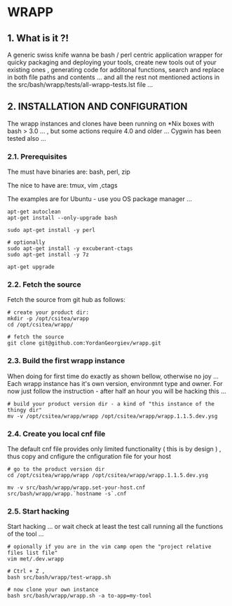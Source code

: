 #  WRAPP


    

## 1. What is it ?!
A generic swiss knife wanna be bash / perl centric application wrapper for quicky packaging and deploying your tools, create new tools out of your existing ones , generating code for additonal functions, search and replace in both file paths and contents ... and all the rest not mentioned actions in the src/bash/wrapp/tests/all-wrapp-tests.lst file ...

    

## 2. INSTALLATION AND CONFIGURATION
The wrapp instances and clones have been running on *Nix boxes with bash &gt; 3.0 … , but some actions require 4.0 and older …
Cygwin has been tested also … 

    

### 2.1. Prerequisites
The must have binaries are:
 bash, perl, zip

The nice to have are:
 tmux, vim ,ctags

The examples are for Ubuntu - use you OS package manager …

    apt-get autoclean
    apt-get install --only-upgrade bash
    
    sudo apt-get install -y perl
    
    # optionally 
    sudo apt-get install -y excuberant-ctags
    sudo apt-get install -y 7z
    
    apt-get upgrade

### 2.2. Fetch the source
Fetch the source from git hub as follows:

    # create your product dir:
    mkdir -p /opt/csitea/wrapp
    cd /opt/csitea/wrapp/
    
    # fetch the source
    git clone git@github.com:YordanGeorgiev/wrapp.git

### 2.3. Build the first wrapp instance
When doing for first time do exactly as shown bellow, otherwise no joy ... 
Each wrapp instance has it's own version, environmnt type and owner. For now just follow the instruction - after half an hour you will be hacking this … 

    
    # build your product version dir - a kind of "this instance of the thingy dir"
    mv -v /opt/csitea/wrapp/wrapp /opt/csitea/wrapp/wrapp.1.1.5.dev.ysg
    

### 2.4. Create you local cnf file
The default cnf file provides only limited functionality ( this is by design ) , thus copy and cnfigure the cnfiguration file for your host

    # go to the product version dir
    cd /opt/csitea/wrapp/wrapp /opt/csitea/wrapp/wrapp.1.1.5.dev.ysg
    
    mv -v src/bash/wrapp/wrapp.set-your-host.cnf src/bash/wrapp/wrapp.`hostname -s`.cnf

### 2.5. Start hacking
Start hacking … or wait check at least the test call running all the functions of the tool … 

    # opionally if you are in the vim camp open the "project relative files list file"
    vim met/.dev.wrapp
    
    # Ctrl + Z , 
    bash src/bash/wrapp/test-wrapp.sh 
    
    # now clone your own instance
    bash src/bash/wrapp/wrapp.sh -a to-app=my-tool

